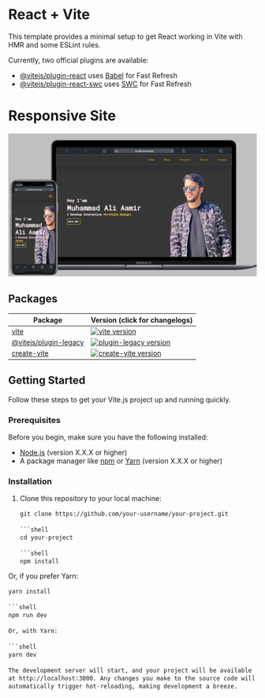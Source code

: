 # React + Vite

This template provides a minimal setup to get React working in Vite with HMR and some ESLint rules.

Currently, two official plugins are available:

- [@vitejs/plugin-react](https://github.com/vitejs/vite-plugin-react/blob/main/packages/plugin-react/README.md) uses [Babel](https://babeljs.io/) for Fast Refresh
- [@vitejs/plugin-react-swc](https://github.com/vitejs/vite-plugin-react-swc) uses [SWC](https://swc.rs/) for Fast Refresh


  
# Responsive Site 

![Layouts](readme.png)

## Packages

| Package                                         | Version (click for changelogs)                                                                                                    |
| ----------------------------------------------- | :-------------------------------------------------------------------------------------------------------------------------------- |
| [vite](packages/vite)                           | [![vite version](https://img.shields.io/npm/v/vite.svg?label=%20)](packages/vite/CHANGELOG.md)                                    |
| [@vitejs/plugin-legacy](packages/plugin-legacy) | [![plugin-legacy version](https://img.shields.io/npm/v/@vitejs/plugin-legacy.svg?label=%20)](packages/plugin-legacy/CHANGELOG.md) |
| [create-vite](packages/create-vite)             | [![create-vite version](https://img.shields.io/npm/v/create-vite.svg?label=%20)](packages/create-vite/CHANGELOG.md)               |

## Getting Started

Follow these steps to get your Vite.js project up and running quickly.

### Prerequisites

Before you begin, make sure you have the following installed:

- [Node.js](https://nodejs.org/) (version X.X.X or higher)
- A package manager like [npm](https://www.npmjs.com/) or [Yarn](https://yarnpkg.com/) (version X.X.X or higher)

### Installation

1. Clone this repository to your local machine:

   ```shell
   git clone https://github.com/your-username/your-project.git
   
   ```shell
   cd your-project
   
   ```shell
   npm install
   
Or, if you prefer Yarn:

  ```shell
  yarn install

```shell
  npm run dev

Or, with Yarn:

```shell
  yarn dev

The development server will start, and your project will be available at http://localhost:3000. Any changes you make to the source code will automatically trigger hot-reloading, making development a breeze.



